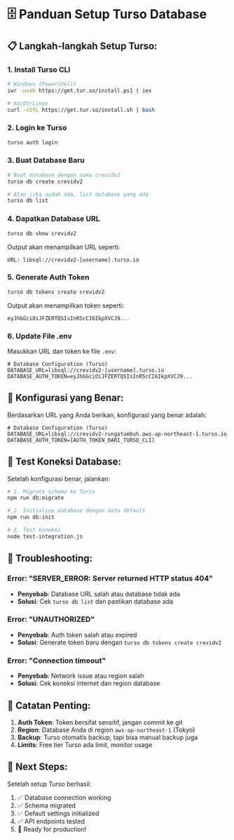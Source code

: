 # 🗄️ Panduan Setup Turso Database

## 📋 **Langkah-langkah Setup Turso:**

### 1. **Install Turso CLI**
```bash
# Windows (PowerShell)
iwr -useb https://get.tur.so/install.ps1 | iex

# macOS/Linux
curl -sSfL https://get.tur.so/install.sh | bash
```

### 2. **Login ke Turso**
```bash
turso auth login
```

### 3. **Buat Database Baru**
```bash
# Buat database dengan nama crevidv2
turso db create crevidv2

# Atau jika sudah ada, list database yang ada
turso db list
```

### 4. **Dapatkan Database URL**
```bash
turso db show crevidv2
```
Output akan menampilkan URL seperti:
```
URL: libsql://crevidv2-[username].turso.io
```

### 5. **Generate Auth Token**
```bash
turso db tokens create crevidv2
```
Output akan menampilkan token seperti:
```
eyJhbGciOiJFZERTQSIsInR5cCI6IkpXVCJ9...
```

### 6. **Update File .env**
Masukkan URL dan token ke file `.env`:
```env
# Database Configuration (Turso)
DATABASE_URL=libsql://crevidv2-[username].turso.io
DATABASE_AUTH_TOKEN=eyJhbGciOiJFZERTQSIsInR5cCI6IkpXVCJ9...
```

## 🔧 **Konfigurasi yang Benar:**

Berdasarkan URL yang Anda berikan, konfigurasi yang benar adalah:

```env
# Database Configuration (Turso)
DATABASE_URL=libsql://crevidv2-rungatumbuh.aws-ap-northeast-1.turso.io
DATABASE_AUTH_TOKEN=[AUTH_TOKEN_DARI_TURSO_CLI]
```

## 🧪 **Test Koneksi Database:**

Setelah konfigurasi benar, jalankan:

```bash
# 1. Migrate schema ke Turso
npm run db:migrate

# 2. Initialize database dengan data default
npm run db:init

# 3. Test koneksi
node test-integration.js
```

## 🚨 **Troubleshooting:**

### Error: "SERVER_ERROR: Server returned HTTP status 404"
- **Penyebab**: Database URL salah atau database tidak ada
- **Solusi**: Cek `turso db list` dan pastikan database ada

### Error: "UNAUTHORIZED"
- **Penyebab**: Auth token salah atau expired
- **Solusi**: Generate token baru dengan `turso db tokens create crevidv2`

### Error: "Connection timeout"
- **Penyebab**: Network issue atau region salah
- **Solusi**: Cek koneksi internet dan region database

## 📝 **Catatan Penting:**

1. **Auth Token**: Token bersifat sensitif, jangan commit ke git
2. **Region**: Database Anda di region `aws-ap-northeast-1` (Tokyo)
3. **Backup**: Turso otomatis backup, tapi bisa manual backup juga
4. **Limits**: Free tier Turso ada limit, monitor usage

## 🎯 **Next Steps:**

Setelah setup Turso berhasil:
1. ✅ Database connection working
2. ✅ Schema migrated
3. ✅ Default settings initialized
4. ✅ API endpoints tested
5. 🚀 Ready for production!